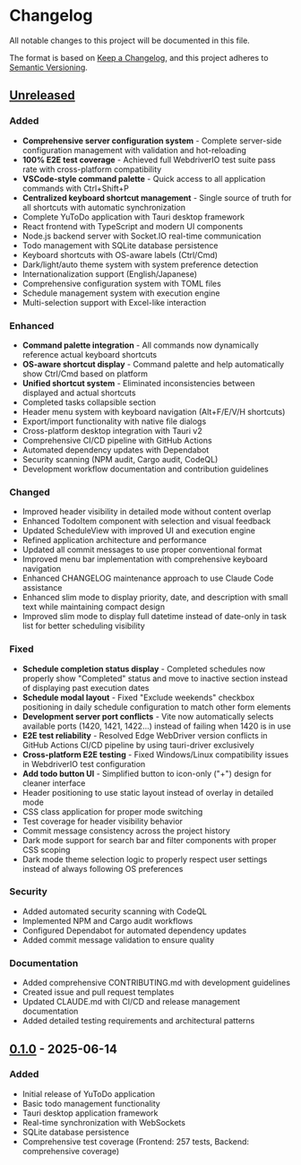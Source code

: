 # Changelog

All notable changes to this project will be documented in this file.

The format is based on [Keep a Changelog](https://keepachangelog.com/en/1.0.0/),
and this project adheres to [Semantic Versioning](https://semver.org/spec/v2.0.0.html).

## [Unreleased]

### Added
- **Comprehensive server configuration system** - Complete server-side configuration management with validation and hot-reloading
- **100% E2E test coverage** - Achieved full WebdriverIO test suite pass rate with cross-platform compatibility
- **VSCode-style command palette** - Quick access to all application commands with Ctrl+Shift+P
- **Centralized keyboard shortcut management** - Single source of truth for all shortcuts with automatic synchronization
- Complete YuToDo application with Tauri desktop framework
- React frontend with TypeScript and modern UI components
- Node.js backend server with Socket.IO real-time communication
- Todo management with SQLite database persistence
- Keyboard shortcuts with OS-aware labels (Ctrl/Cmd)
- Dark/light/auto theme system with system preference detection
- Internationalization support (English/Japanese)
- Comprehensive configuration system with TOML files
- Schedule management system with execution engine
- Multi-selection support with Excel-like interaction

### Enhanced
- **Command palette integration** - All commands now dynamically reference actual keyboard shortcuts
- **OS-aware shortcut display** - Command palette and help automatically show Ctrl/Cmd based on platform
- **Unified shortcut system** - Eliminated inconsistencies between displayed and actual shortcuts
- Completed tasks collapsible section
- Header menu system with keyboard navigation (Alt+F/E/V/H shortcuts)
- Export/import functionality with native file dialogs
- Cross-platform desktop integration with Tauri v2
- Comprehensive CI/CD pipeline with GitHub Actions
- Automated dependency updates with Dependabot
- Security scanning (NPM audit, Cargo audit, CodeQL)
- Development workflow documentation and contribution guidelines

### Changed
- Improved header visibility in detailed mode without content overlap
- Enhanced TodoItem component with selection and visual feedback
- Updated ScheduleView with improved UI and execution engine
- Refined application architecture and performance
- Updated all commit messages to use proper conventional format
- Improved menu bar implementation with comprehensive keyboard navigation
- Enhanced CHANGELOG maintenance approach to use Claude Code assistance
- Enhanced slim mode to display priority, date, and description with small text while maintaining compact design
- Improved slim mode to display full datetime instead of date-only in task list for better scheduling visibility

### Fixed
- **Schedule completion status display** - Completed schedules now properly show "Completed" status and move to inactive section instead of displaying past execution dates
- **Schedule modal layout** - Fixed "Exclude weekends" checkbox positioning in daily schedule configuration to match other form elements
- **Development server port conflicts** - Vite now automatically selects available ports (1420, 1421, 1422...) instead of failing when 1420 is in use
- **E2E test reliability** - Resolved Edge WebDriver version conflicts in GitHub Actions CI/CD pipeline by using tauri-driver exclusively
- **Cross-platform E2E testing** - Fixed Windows/Linux compatibility issues in WebdriverIO test configuration 
- **Add todo button UI** - Simplified button to icon-only ("+") design for cleaner interface
- Header positioning to use static layout instead of overlay in detailed mode
- CSS class application for proper mode switching
- Test coverage for header visibility behavior
- Commit message consistency across the project history
- Dark mode support for search bar and filter components with proper CSS scoping
- Dark mode theme selection logic to properly respect user settings instead of always following OS preferences

### Security
- Added automated security scanning with CodeQL
- Implemented NPM and Cargo audit workflows
- Configured Dependabot for automated dependency updates
- Added commit message validation to ensure quality

### Documentation
- Added comprehensive CONTRIBUTING.md with development guidelines
- Created issue and pull request templates
- Updated CLAUDE.md with CI/CD and release management documentation
- Added detailed testing requirements and architectural patterns

## [0.1.0] - 2025-06-14

### Added
- Initial release of YuToDo application
- Basic todo management functionality
- Tauri desktop application framework
- Real-time synchronization with WebSockets
- SQLite database persistence
- Comprehensive test coverage (Frontend: 257 tests, Backend: comprehensive coverage)

[Unreleased]: https://github.com/yutotnh/yutodo/compare/v0.1.0...HEAD
[0.1.0]: https://github.com/yutotnh/yutodo/releases/tag/v0.1.0